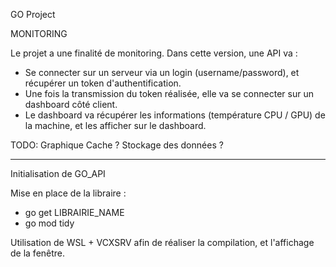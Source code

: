 GO Project

MONITORING

Le projet a une finalité de monitoring.
Dans cette version, une API va :
- Se connecter sur un serveur via un login (username/password), et récupérer un token d'authentification.
- Une fois la transmission du token réalisée, elle va se connecter sur un dashboard côté client.
- Le dashboard va récupérer les informations (température CPU / GPU) de la machine, et les afficher sur le dashboard.


TODO:
Graphique
Cache ?
Stockage des données ?



-----------------------------------

Initialisation de GO_API

Mise en place de la libraire :
- go get LIBRAIRIE_NAME
- go mod tidy

Utilisation de WSL + VCXSRV afin de réaliser la compilation, et l'affichage de la fenêtre.

